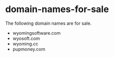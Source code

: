 # domain-names-for-sale

The following domain names are for sale.

- wyomingsoftware.com
- wyosoft.com
- wyoming.cc
- pupmoney.com
